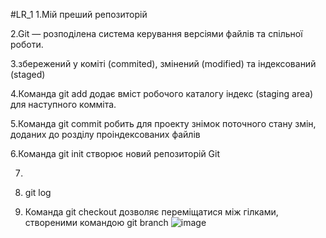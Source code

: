 #LR_1
1.Мій преший репозиторій

2.Git — розподілена система керування версіями файлів та спільної роботи.

3.збережений у коміті (commited), змінений (modified) та індексований (staged)

4.Команда git add додає вміст робочого каталогу індекс (staging area) для наступного комміта.

5.Команда git commit робить для проекту знімок поточного стану змін, доданих до розділу проіндексованих файлів

6.Команда git init створює новий репозиторій Git

7. 

8. git log
 
9. Команда git checkout дозволяє переміщатися між гілками, створеними командою git branch
![image](https://user-images.githubusercontent.com/115622345/195312200-fd3d8101-4f52-4df1-97b6-acbfa7fb91d9.png)


